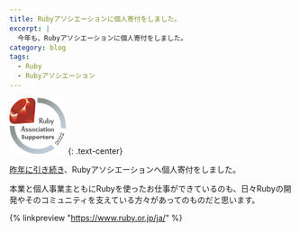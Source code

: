 ```yaml
---
title: Rubyアソシエーションに個人寄付をしました。
excerpt: |
  今年も、Rubyアソシエーションに個人寄付をしました。
category: blog
tags:
  - Ruby
  - Rubyアソシエーション
---
```


[![2022年度 Ruby Association Supporters](/assets/img/web_large_2022.png)](https://www.ruby.or.jp/ja/sponsors/donation/donor/2022)
{: .text-center}

[昨年に引き続き](https://www.satoryu.com/blog/2021/08/02/donate-ruby-association.html)、Rubyアソシエーションへ個人寄付をしました。

本業と個人事業主ともにRubyを使ったお仕事ができているのも、日々Rubyの開発やそのコミュニティを支えている方々があってのものだと思います。

{% linkpreview "https://www.ruby.or.jp/ja/" %}
